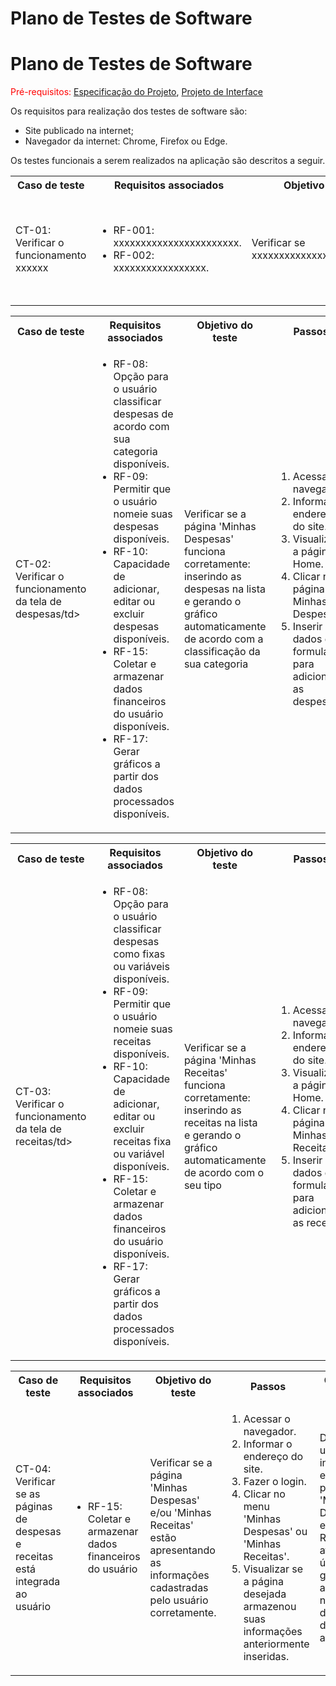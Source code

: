 # Plano de Testes de Software

# Plano de Testes de Software

<span style="color:red">Pré-requisitos: <a href="https://github.com/ICEI-PUC-Minas-PMV-ADS/pmv-ads-2023-2-e1-proj-web-t14-gestaofinanceira/blob/main/documentos/02-Especifica%C3%A7%C3%A3o%20do%20Projeto.md"> Especificação do Projeto</a></span>, <a href="hhttps://github.com/ICEI-PUC-Minas-PMV-ADS/pmv-ads-2023-2-e1-proj-web-t14-gestaofinanceira/blob/main/documentos/04-Projeto%20de%20Interface.md"> Projeto de Interface</a>

Os requisitos para realização dos testes de software são:
<ul><li>Site publicado na internet;</li>
<li>Navegador da internet: Chrome, Firefox ou Edge.</li>
</ul>

Os testes funcionais a serem realizados na aplicação são descritos a seguir.

<table>
 <tr>
  <th>Caso de teste</th>
  <th>Requisitos associados</th>
  <th>Objetivo do teste</th>
  <th>Passos</th>
  <th>Critérios de êxito</th>
  <th>Responsável</th>
 </tr>
 <tr>
  <td>CT-01: Verificar o funcionamento xxxxxx </td>
  <td>
   <ul>
    <li>RF-001:	xxxxxxxxxxxxxxxxxxxxxxx.</li>
   <li>RF-002:	xxxxxxxxxxxxxxxxx.</li>
   </ul>
  </td>
  <td>Verificar se xxxxxxxxxxxxxxxxxxxxxxxxxxx</td>
  <td>
   <ol>
    <li>Acessar o navegador.</li>
    <li>Informar o endereço do site.</li>
    <li>Visualizar xxxxxxxxxxxxxxxxxx.</li>
    <li>Clicar xxxxxxxxxxxxxxxxxxxxx.</li>
   </ol>
   </td>
  <td>Todos os links da página xxxxxxxxxxxxxxxxxxxxxxxxxxxxx.</td>
  <td>xxxxxxx</td>
 </tr>
</table>

<table>
 <tr>
  <th>Caso de teste</th>
  <th>Requisitos associados</th>
  <th>Objetivo do teste</th>
  <th>Passos</th>
  <th>Critérios de êxito</th>
  <th>Responsável</th>
 </tr>
 <tr>
  <td>CT-02: Verificar o funcionamento da tela de despesas/td>
  <td>
   <ul>
    <li>RF-08:	Opção para o usuário classificar despesas de acordo com sua categoria      disponíveis.</li>
    <li>RF-09: Permitir que o usuário nomeie suas despesas      disponíveis.</li>
    <li>RF-10: Capacidade de adicionar, editar ou excluir despesas      disponíveis.</li>
    <li>RF-15: Coletar e armazenar dados financeiros do usuário      disponíveis.</li>
    <li>RF-17: Gerar gráficos a partir dos dados processados      disponíveis.</li>
   </ul>
  </td>
  <td>Verificar se a página 'Minhas Despesas' funciona corretamente: inserindo as despesas na lista e gerando o gráfico automaticamente de acordo com a classificação da sua categoria</td>
  <td>
   <ol>
    <li>Acessar o navegador.</li>
    <li>Informar o endereço do site.</li>
    <li>Visualizar a página Home.</li>
    <li>Clicar na página Minhas Despesas.</li>
    <li>Inserir os dados do formulário para adicionar as despesas</li>
   </ol>
   </td>
  <td>Os dados inseridos no formulário deve aparecer na lista e ser processado no gráfico da página.</td>
  <td>Letícia e Gabriel</td>
 </tr>
</table>

<table>
 <tr>
  <th>Caso de teste</th>
  <th>Requisitos associados</th>
  <th>Objetivo do teste</th>
  <th>Passos</th>
  <th>Critérios de êxito</th>
  <th>Responsável</th>  
 </tr>
 <tr>
   <td>CT-03: Verificar o funcionamento da tela de receitas/td>
  <td>
   <ul>
    <li>RF-08: Opção para o usuário classificar despesas como fixas ou variáveis      disponíveis.</li>
    <li>RF-09: Permitir que o usuário nomeie suas receitas      disponíveis.</li>
    <li>RF-10: Capacidade de adicionar, editar ou excluir receitas fixa ou variável      disponíveis.</li>
    <li>RF-15: Coletar e armazenar dados financeiros do usuário      disponíveis.</li>
    <li>RF-17: Gerar gráficos a partir dos dados processados      disponíveis.</li>
   </ul>
  </td>
  <td>Verificar se a página 'Minhas Receitas' funciona corretamente: inserindo as receitas na lista e gerando o gráfico automaticamente de acordo com o seu tipo</td>
  <td>
   <ol>
    <li>Acessar o navegador.</li>
    <li>Informar o endereço do site.</li>
    <li>Visualizar a página Home.</li>
    <li>Clicar na página Minhas Receitas.</li>
    <li>Inserir os dados do formulário para adicionar as receitas</li>
   </ol>
   </td>
  <td>Os dados inseridos no formulário deve aparecer na lista e ser processado no gráfico da página.</td>
  <td>Letícia e Gabriel</td>
 </tr>
</table>

<table>
 <tr>
  <th>Caso de teste</th>
  <th>Requisitos associados</th>
  <th>Objetivo do teste</th>
  <th>Passos</th>
  <th>Critérios de êxito</th>
  <th>Responsável</th>
 </tr>
 <tr>
  <td>CT-04: Verificar se as páginas de despesas e receitas está integrada ao usuário</td>
  <td>
   <ul>
    <li>RF-15:	 Coletar e armazenar dados financeiros do usuário</li>
   </ul>
  </td>
  <td>Verificar se a página 'Minhas Despesas' e/ou 'Minhas Receitas' estão apresentando as informações cadastradas pelo usuário corretamente.</td>
  <td>
   <ol>
    <li>Acessar o navegador.</li>
    <li>Informar o endereço do site.</li>
    <li>Fazer o login.</li>
    <li> Clicar no menu 'Minhas Despesas' ou 'Minhas Receitas'.</li>
    <li> Visualizar se a página desejada armazenou suas informações anteriormente inseridas.</li>
   </ol>
   </td>
  <td> Deve ocorrer uma integração entre as páginas 'Minhas Despesas' e/ou 'Minhas Receitas' através do ID único que foi gerado anteriormente no momento do cadastro do usuário na aplicação.</td>
  <td>Letícia e Gabriel</td>
 </tr>
</table>

